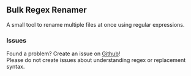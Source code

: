 ## Bulk Regex Renamer

A small tool to rename multiple files at once using regular expressions.


### Issues

Found a problem? Create an issue on [Github](https://github.com/dracool/NeXt.BulkRenamer/issues)!  
Please do not create issues about understanding regex or replacement syntax.
